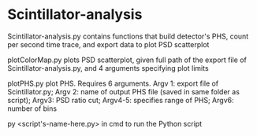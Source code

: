 # Scintillator-analysis
Scintillator-analysis.py contains functions that build detector's PHS, count per second time trace, and export data to plot PSD scatterplot

plotColorMap.py plots PSD scatterplot, given full path of the export file of Scintillator-analysis.py, and 4 arguments specifying plot limits

plotPHS.py plot PHS. Requires 6 arguments. Argv 1: export file of Scintillator.py; Argv 2: name of output PHS file (saved in same folder as script); Argv3: PSD ratio cut; Argv4-5: specifies range of PHS; Argv6: number of bins

py <script's-name-here.py> in cmd to run the Python script
